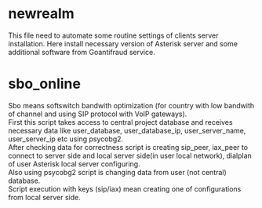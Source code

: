# newrealm
This file need to automate some routine settings of clients server installation.
Here install necessary version of Asterisk server and some additional software from Goantifraud service.

# sbo_online <br>
Sbo means softswitch bandwith optimization (for country with low bandwith of channel and using SIP protocol with VoIP gateways). <br>
First this script takes access to central project database and receives necessary data like user_database, user_database_ip, user_server_name, user_server_ip etc using psycobg2. <br> After checking data for correctness script is creating sip_peer, iax_peer to connect to server side and local server side(in user local network), dialplan of user Asterisk local server configuring. <br>
Also using psycobg2 script is changing data from user (not central) database. <br>
Script execution with keys (sip/iax) mean creating one of configurations from local server side. <br>
